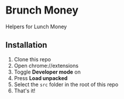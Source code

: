 # Brunch Money

Helpers for Lunch Money

## Installation

1. Clone this repo
1. Open chrome://extensions
1. Toggle **Developer mode** on
1. Press **Load unpacked**
1. Select the `src` folder in the root of this repo
1. That's it!
